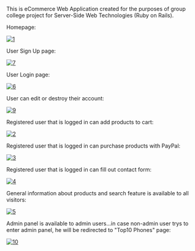 This is eCommerce Web Application created for the purposes of group college project for Server-Side Web Technologies (Ruby on Rails).

Homepage:

<a href="https://ibb.co/vZKkn6T"><img src="https://i.ibb.co/xJR6TtB/1.png" alt="1" border="0"></a>


User Sign Up page:

<a href="https://ibb.co/9rrSHGY"><img src="https://i.ibb.co/FDDC4n7/7.png" alt="7" border="0"></a>


User Login page:

<a href="https://ibb.co/7vY1pMQ"><img src="https://i.ibb.co/ZdLMg4S/6.png" alt="6" border="0"></a>


User can edit or destroy their account:

<a href="https://ibb.co/JqSywPJ"><img src="https://i.ibb.co/vhMQ68n/9.png" alt="9" border="0"></a>


Registered user that is logged in can add products to cart:

<a href="https://ibb.co/vPWQvbB"><img src="https://i.ibb.co/0MLFVkX/2.png" alt="2" border="0"></a>


Registered user that is logged in can purchase products with PayPal:

<a href="https://ibb.co/H26c5Yg"><img src="https://i.ibb.co/GJyZzkP/3.png" alt="3" border="0"></a>


Registered user that is logged in can fill out contact form:

<a href="https://ibb.co/RNs7m0g"><img src="https://i.ibb.co/ypZV1yN/4.png" alt="4" border="0"></a>


General information about products and search feature is available to all visitors:

<a href="https://ibb.co/J3phcyJ"><img src="https://i.ibb.co/MB1XgG0/5.png" alt="5" border="0"></a>


Admin panel is available to admin users...in case non-admin user trys to enter admin panel, he will be redirected to "Top10 Phones" page:

<a href="https://ibb.co/rd6NgKz"><img src="https://i.ibb.co/Rj0d1Gs/10.png" alt="10" border="0"></a>

